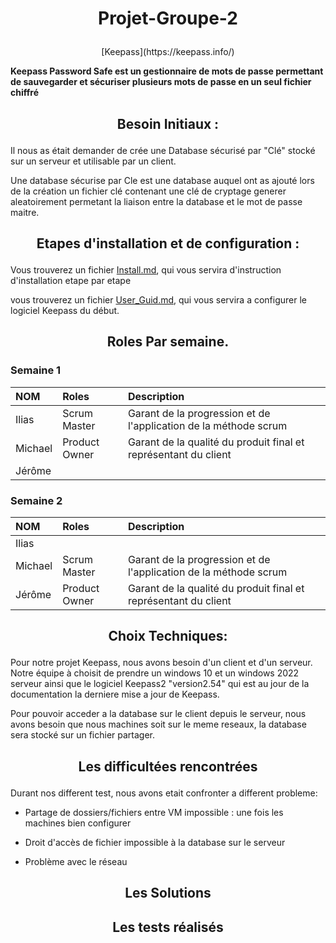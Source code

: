 # <p align =center>Projet-Groupe-2 

<p align =center> [Keepass](https://keepass.info/) </p>

**Keepass Password Safe est un gestionnaire de mots de passe permettant de sauvegarder et sécuriser plusieurs mots de passe en un seul fichier chiffré**


## <p align =center> Besoin Initiaux :

Il nous as était demander de crée une Database sécurisé par "Clé" stocké sur un serveur et utilisable par un client.

Une database sécurise par Cle est une database auquel ont as ajouté lors de la création un fichier clé contenant une clé de cryptage generer aleatoirement permetant la liaison entre la database et le mot de passe maitre.


## <p align =center> Etapes d'installation et de configuration :

Vous trouverez un fichier [Install.md](https://github.com/iliasssss/Projet-Groupe-2/blob/main/Install.md), qui vous servira d'instruction d'installation etape par etape

vous trouverez un fichier [User_Guid.md](https://github.com/iliasssss/Projet-Groupe-2/blob/main/USER_GUIDE.md), qui vous servira a configurer le logiciel Keepass du début.


## <p align =center> Roles Par semaine.

### Semaine 1 
| NOM | Roles | Description |
| :-- |:----- | :---------- |
| Ilias    | Scrum Master      | Garant de la progression et de l'application de la méthode scrum    |
|  Michael   | Product Owner      |  Garant de la qualité du produit final et représentant du client   |
|  Jérôme  |       |             |  Tests et travail sur présentation   |

### Semaine 2 
| NOM | Roles | Description |
| :-- |:----- | :---------- |
| Ilias    |       |            |
|  Michael   | Scrum Master      |  Garant de la progression et de l'application de la méthode scrum   |
|  Jérôme  |  Product Owner     |  Garant de la qualité du produit final et représentant du client    |


## <p align =center> Choix Techniques:

Pour notre projet Keepass, nous avons besoin d'un client et d'un serveur. Notre équipe à choisit de prendre un windows 10 et un windows 2022 serveur ainsi que le logiciel Keepass2 "version2.54" qui est au jour de la documentation la derniere mise a jour de Keepass.

Pour pouvoir acceder a la database sur le client depuis le serveur, nous avons besoin que nous machines soit sur le meme reseaux, la database sera stocké sur un fichier partager. 


## <p align =center> Les difficultées rencontrées

Durant nos different test, nous avons etait confronter a different probleme: 
 -  Partage de dossiers/fichiers entre VM impossible : une fois les machines bien configurer  
 
 -  Droit d'accès de fichier impossible à la database sur le serveur
 
 -  Problème avec le réseau 


## <p align =center> Les Solutions 


## <p align =center> Les tests réalisés
